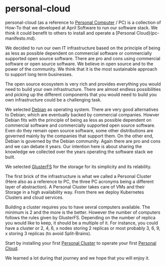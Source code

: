 # personal-cloud
personal-cloud (as a reference to [Personal Computer](https://en.wikipedia.org/wiki/Personal_computer) / PC) is a collection of How-To that we developed at April Software to run our software stack. We think it could benefit to others to install and operate a [Personal Cloud}(pc-manifesto.md).

We decided to run our own IT infrastructure based on the principle of being as less as possible dependent on commercial software or commercially supported open source software. 
There are pro and cons using commercial software or open source software. We believe in open source and to the power of the community. We think that it is the most sustainable approach to support long term businesses.

The open source ecosystem is very rich and provides everything you would need to build your own infrastructure. There are almost endless possibilities and picking up the different components that you would need to build you own infrastructure could be a challenging task.

We selected [Debian](https://www.debian.org/) as operating system. There are very good alternatives to Debian; which are eventually backed by commercial companies. Howver Debian fits with the principle of being as less as possible dependent on commercial software and commercially supported open source software. Even do they remain open source software, some other distributions are governed mainly by the companies that support them. On the other end, Debian is governed by the Debian community. Again there are pro and cons and we can debate it years. Our intention here is about sharing the knowledge we collected over the years operating the software stack we built.

We selected [GlusterFS](https://www.gluster.org/) for the storage for its simplicity and its relability. 

The first brick of the infrastructure is what we called a Personal Cluster (Here also as a reference to PC, the three PC acronyms being a different layer of abstraction). A Personal Cluster takes care of VMs and their Storage in a high availability way. From there we deploy Kubernetes Clusters and cloud services.

Building a cluster requires you to have sevral computers available. The minimum is 2 and the more is the better. However the number of computers follows the rules given by GlusterFS. Depending on the number of replica you would like to keep, it should be a multiple of it. For instance, you could have a cluster or 2, 4, 6, x nodes storing 2 replicas or most probably 3, 6, 9, x storing 3 replicas (to avoid Split-Brains).

Start by installing your first [Personal Cluster](personal-cluster.md) to operate your first [Personal Cloud](pc-manifesto.md).

We learned a lot during that journey and we hope that you will enjoy it.
